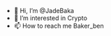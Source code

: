 - 👋 Hi, I’m @JadeBaka
- 👀 I’m interested in Crypto
- 📫 How to reach me Baker_ben

<!---
JadeBaka/JadeBaka is a ✨ special ✨ repository because its `README.md` (this file) appears on your GitHub profile.
You can click the Preview link to take a look at your changes.
--->
